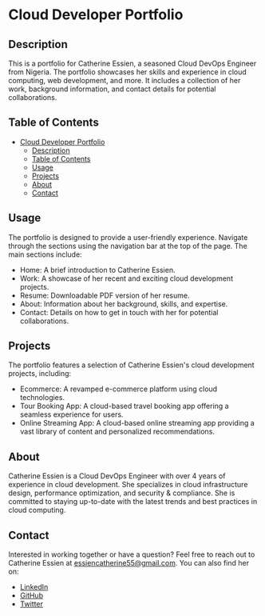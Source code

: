 # Cloud Developer Portfolio

## Description

This is a portfolio for Catherine Essien, a seasoned Cloud DevOps Engineer from Nigeria. The portfolio showcases her skills and experience in cloud computing, web development, and more. It includes a collection of her work, background information, and contact details for potential collaborations.

## Table of Contents

- [Cloud Developer Portfolio](#cloud-developer-portfolio)
  - [Description](#description)
  - [Table of Contents](#table-of-contents)
  - [Usage](#usage)
  - [Projects](#projects)
  - [About](#about)
  - [Contact](#contact)
  
## Usage

The portfolio is designed to provide a user-friendly experience. Navigate through the sections using the navigation bar at the top of the page. The main sections include:

- Home: A brief introduction to Catherine Essien.
- Work: A showcase of her recent and exciting cloud development projects.
- Resume: Downloadable PDF version of her resume.
- About: Information about her background, skills, and expertise.
- Contact: Details on how to get in touch with her for potential collaborations.

## Projects

The portfolio features a selection of Catherine Essien's cloud development projects, including:

- Ecommerce: A revamped e-commerce platform using cloud technologies.
- Tour Booking App: A cloud-based travel booking app offering a seamless experience for users.
- Online Streaming App: A cloud-based online streaming app providing a vast library of content and personalized recommendations.

## About

Catherine Essien is a Cloud DevOps Engineer with over 4 years of experience in cloud development. She specializes in cloud infrastructure design, performance optimization, and security & compliance. She is committed to staying up-to-date with the latest trends and best practices in cloud computing.

## Contact

Interested in working together or have a question? Feel free to reach out to Catherine Essien at <essiencatherine55@gmail.com>. You can also find her on:

- [LinkedIn](https://www.linkedin.com/in/catherine-essien)
- [GitHub](https://github.com/catherine-essien)
- [Twitter](https://www.linkedin.com/in/catherine-essien)
